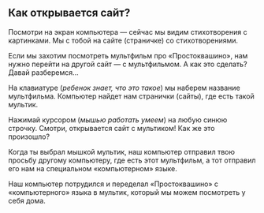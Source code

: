 ## Как открывается сайт?

Посмотри на экран компьютера — сейчас мы видим стихотворения с картинками. Мы с тобой на сайте (страничке) со стихотворениями.

Если мы захотим посмотреть мультфильм про «Простоквашино», нам нужно перейти на другой сайт — с мультфильмом. А как это сделать? Давай разберемся…

На клавиатуре (_ребенок знает, что это такое_) мы наберем название мультфильма. Компьютер найдет нам странички (сайты), где есть такой мультик. 

Нажимай курсором (_мышью работать умеем_) на любую синюю строчку. Смотри, открывается сайт с мультиком! Как же это произошло? 

Когда ты выбрал мышкой мультик, наш компьютер отправил твою просьбу другому компьютеру, где есть этот мультфильм, а тот отправил его нам на специальном «компьютерном» языке. 

Наш компьютер потрудился и переделал «Простоквашино» с «компьютерного» языка в мультик, который мы можем посмотреть у себя дома.
